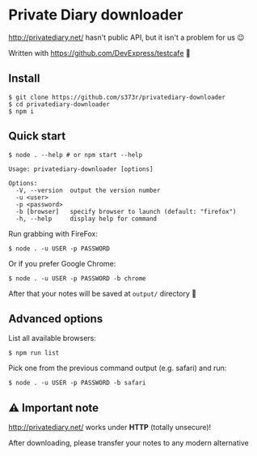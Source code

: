 # Private Diary downloader

http://privatediary.net/ hasn't public API, but it isn't a problem for us :wink:

Written with https://github.com/DevExpress/testcafe :star2:

## Install

```
$ git clone https://github.com/s373r/privatediary-downloader
$ cd privatediary-downloader
$ npm i
```

## Quick start

```shell
$ node . --help # or npm start --help
```
```shell
Usage: privatediary-downloader [options]

Options:
  -V, --version  output the version number
  -u <user>
  -p <password>
  -b [browser]   specify browser to launch (default: "firefox")
  -h, --help     display help for command
```

Run grabbing with FireFox:
```
$ node . -u USER -p PASSWORD
```

Or if you prefer Google Chrome:
```
$ node . -u USER -p PASSWORD -b chrome
```

After that your notes will be saved at `output/` directory :notebook:

## Advanced options

List all available browsers:
```
$ npm run list
```

Pick one from the previous command output (e.g. safari) and run:
```
$ node . -u USER -p PASSWORD -b safari
```

## ⚠️ Important note

http://privatediary.net/ works under **HTTP** (totally unsecure)! 

After downloading, please transfer your notes to any modern alternative
